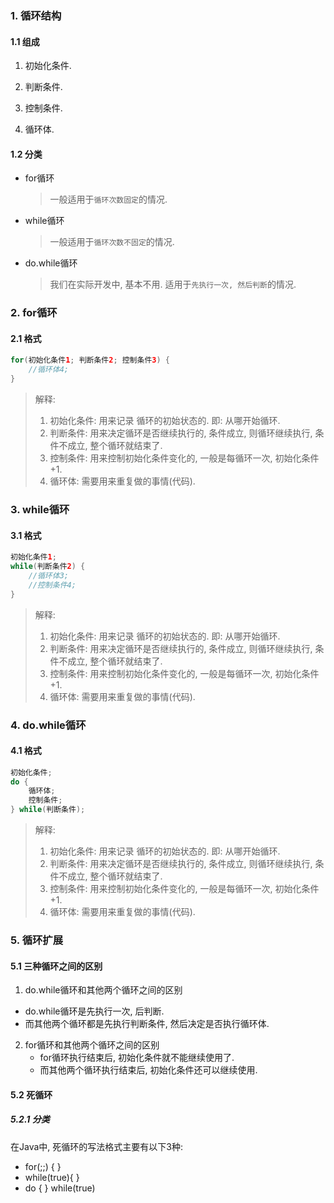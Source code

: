 ### 1. 循环结构

#### 1.1 组成

1. 初始化条件.

2. 判断条件.
3. 控制条件.
4. 循环体.

#### 1.2 分类

* for循环

  > 一般适用于`循环次数固定`的情况.

* while循环

  > 一般适用于`循环次数不固定`的情况.

* do.while循环

  > 我们在实际开发中, 基本不用. 适用于`先执行一次, 然后判断`的情况.

### 2. for循环

#### 2.1 格式

```java
for(初始化条件1; 判断条件2; 控制条件3) {
    //循环体4;
}
```

> 解释:
>
> 1. 初始化条件: 用来记录 循环的初始状态的. 即: 从哪开始循环.
> 2. 判断条件: 用来决定循环是否继续执行的, 条件成立, 则循环继续执行, 条件不成立, 整个循环就结束了.
> 3. 控制条件: 用来控制初始化条件变化的, 一般是每循环一次, 初始化条件+1. 
> 4. 循环体: 需要用来重复做的事情(代码). 

### 3. while循环

#### 3.1 格式

```java
初始化条件1;
while(判断条件2) {
    //循环体3;
    //控制条件4;
}
```

> 解释:
>
> 1. 初始化条件: 用来记录 循环的初始状态的. 即: 从哪开始循环.
> 2. 判断条件: 用来决定循环是否继续执行的, 条件成立, 则循环继续执行, 条件不成立, 整个循环就结束了.
> 3. 控制条件: 用来控制初始化条件变化的, 一般是每循环一次, 初始化条件+1. 
> 4. 循环体: 需要用来重复做的事情(代码). 

### 4. do.while循环

#### 4.1 格式

```java
初始化条件;
do {
    循环体;
    控制条件;
} while(判断条件);
```

> 解释:
>
> 1. 初始化条件: 用来记录 循环的初始状态的. 即: 从哪开始循环.
> 2. 判断条件: 用来决定循环是否继续执行的, 条件成立, 则循环继续执行, 条件不成立, 整个循环就结束了.
> 3. 控制条件: 用来控制初始化条件变化的, 一般是每循环一次, 初始化条件+1. 
> 4. 循环体: 需要用来重复做的事情(代码). 

### 5. 循环扩展

#### 5.1 三种循环之间的区别

1.  do.while循环和其他两个循环之间的区别
   * do.while循环是先执行一次, 后判断.
   * 而其他两个循环都是先执行判断条件, 然后决定是否执行循环体.
2. for循环和其他两个循环之间的区别
   * for循环执行结束后, 初始化条件就不能继续使用了.
   * 而其他两个循环执行结束后, 初始化条件还可以继续使用.

#### 5.2 死循环

##### 5.2.1 分类

在Java中, 死循环的写法格式主要有以下3种:

* for(;;) { }
* while(true){ }
* do { }  while(true)
